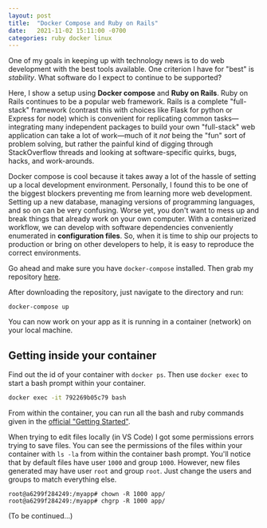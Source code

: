```yaml
---
layout: post
title:  "Docker Compose and Ruby on Rails"
date:   2021-11-02 15:11:00 -0700
categories: ruby docker linux
---
```

One of my goals in keeping up with technology news is to do web development
with the best tools available. One criterion I have for "best" is *stability*.
What software do I expect to continue to be supported?

Here, I show a setup using **Docker compose** and **Ruby on Rails**. Ruby on
Rails continues to be a popular web framework. Rails is a complete "full-stack"
framework (contrast this with choices like Flask for python or Express for
node) which is convenient for replicating common tasks&mdash;integrating many
independent packages to build your own "full-stack" web application can take a
lot of work&mdash;much of it *not* being the "fun" sort of problem solving, but
rather the painful kind of digging through StackOverflow threads and looking at
software-specific quirks, bugs, hacks, and work-arounds.

Docker compose is cool because it takes away a lot of the hassle of setting up
a local development environment. Personally, I found this to be one of the
biggest blockers preventing me from learning more web development. Setting up a
new database, managing versions of programming languages, and so on can be very
confusing. Worse yet, you don't want to mess up and break things that already
work on your own computer.  With a containerized workflow, we can develop with
software dependencies conveniently enumerated in **configuration files**. So,
when it is time to ship our projects to production or bring on other developers
to help, it is easy to reproduce the correct environments.


Go ahead and make sure you have `docker-compose` installed. Then grab my
repository [here](https://github.com/hred1723/compose-rails).

After downloading the repository, just navigate to the directory and run:

`docker-compose up`

You can now work on your app as it is running in a container (network) on your
local machine.


## Getting inside your container

Find out the id of your container with `docker ps`. Then use `docker exec` to
start a bash prompt within your container.

```bash
docker exec -it 792269b05c79 bash
```

From within the container, you can run all the bash and ruby commands given in
the [official "Getting
Started"](https://guides.rubyonrails.org/getting_started.html).

When trying to edit files locally (in VS Code) I got some permissions errors
trying to save files. You can see the permissions of the files within your
container with `ls -la` from within the container bash prompt. You'll notice
that by default files have user `1000` and group `1000`. However, new files
generated may have user `root` and group `root`. Just change the users and
groups to match everything else.

```
root@a6299f284249:/myapp# chown -R 1000 app/
root@a6299f284249:/myapp# chgrp -R 1000 app/

```

(To be continued...)
